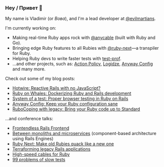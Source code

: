 ### Hey / Привет 👋

My name is Vladimir (or _Вова_), and I'm a lead developer at [@evilmartians](https://github.com/evilmartians).

I'm currently working on:

- Making real-time Ruby apps rock with [@anycable](https://github.com/anycable) (built with Ruby and Go).
- Bringing edge Ruby features to all Rubies with [@ruby-next](https://github.com/ruby-next)—a transpiler for Ruby.
- Helping Ruby devs to write faster tests with [test-prof](https://github.com/palkan/test-prof).
- ...and other projects, such as: [Action Policy](https://github.com/palkan/action_policy), [Logidze](https://github.com/palkan/logidze), [Anyway Config](https://github.com/palkan/anyway_config) and many more.

Check out some of my blog posts:

- [Hotwire: Reactive Rails with no JavaScript?](https://evilmartians.com/chronicles/hotwire-reactive-rails-with-no-javascript)
- [Ruby on Whales: Dockerizing Ruby and Rails development](https://evilmartians.com/chronicles/ruby-on-whales-docker-for-ruby-rails-development)
- [System of a test: Proper browser testing in Ruby on Rails](https://evilmartians.com/chronicles/system-of-a-test-setting-up-end-to-end-rails-testing)
- [Anyway Config: Keep your Ruby configuration sane](https://evilmartians.com/chronicles/anyway-config-keep-your-ruby-configuration-sane)
- [RuboCoping with legacy: Bring your Ruby code up to Standard](https://evilmartians.com/chronicles/rubocoping-with-legacy-bring-your-ruby-code-up-to-standard)

...and conference talks:

- [Frontendless Rails Frontend](https://noti.st/palkan/eVl0xO/frontendless-rails-frontend)
- [Between monoliths and microservices](https://noti.st/palkan/VWPOSd/between-monoliths-and-microservices) (component-based architecture using Rails Engines)
- [Ruby Next: Make old Rubies quack like a new one](https://noti.st/palkan/j3i2Dr/ruby-next-make-old-rubies-quack-like-a-new-one)
- [Terraforming legacy Rails applications](https://noti.st/palkan/vhsbxO/terraforming-legacy-rails-applications)
- [High-speed cables for Ruby](https://noti.st/palkan/Y1bPpn/high-speed-cables-for-ruby)
- [99 problems of slow tests](https://noti.st/palkan/mf31ab/99-problems-of-slow-tests)

